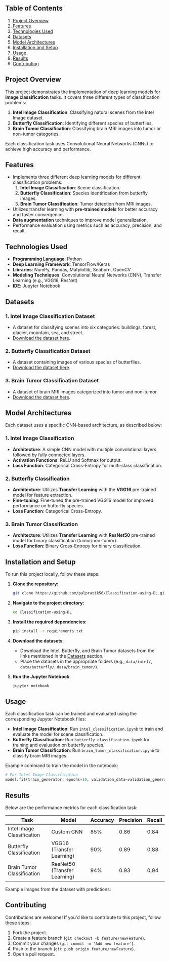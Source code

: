 ## Table of Contents
1. [Project Overview](#project-overview)
2. [Features](#features)
3. [Technologies Used](#technologies-used)
4. [Datasets](#datasets)
5. [Model Architectures](#model-architectures)
6. [Installation and Setup](#installation-and-setup)
7. [Usage](#usage)
8. [Results](#results)
9. [Contributing](#contributing)

## Project Overview

This project demonstrates the implementation of deep learning models for **image classification** tasks. It covers three different types of classification problems:

1. **Intel Image Classification**: Classifying natural scenes from the Intel Image dataset.
2. **Butterfly Classification**: Identifying different species of butterflies.
3. **Brain Tumor Classification**: Classifying brain MRI images into tumor or non-tumor categories.

Each classification task uses Convolutional Neural Networks (CNNs) to achieve high accuracy and performance.

## Features

- Implements three different deep learning models for different classification problems:
    1. **Intel Image Classification**: Scene classification.
    2. **Butterfly Classification**: Species identification from butterfly images.
    3. **Brain Tumor Classification**: Tumor detection from MRI images.
- Utilizes transfer learning with **pre-trained models** for better accuracy and faster convergence.
- **Data augmentation** techniques to improve model generalization.
- Performance evaluation using metrics such as accuracy, precision, and recall.

## Technologies Used

- **Programming Language**: Python
- **Deep Learning Framework**: TensorFlow/Keras
- **Libraries**: NumPy, Pandas, Matplotlib, Seaborn, OpenCV
- **Modeling Techniques**: Convolutional Neural Networks (CNN), Transfer Learning (e.g., VGG16, ResNet)
- **IDE**: Jupyter Notebook

## Datasets

### 1. Intel Image Classification Dataset
- A dataset for classifying scenes into six categories: buildings, forest, glacier, mountain, sea, and street.
- [Download the dataset here](https://www.kaggle.com/datasets/puneet6060/intel-image-classification).

### 2. Butterfly Classification Dataset
- A dataset containing images of various species of butterflies.
- [Download the dataset here](https://www.kaggle.com/datasets/gpiosenka/butterfly-images40-species).

### 3. Brain Tumor Classification Dataset
- A dataset of brain MRI images categorized into tumor and non-tumor.
- [Download the dataset here](https://www.kaggle.com/datasets/navoneel/brain-mri-images-for-brain-tumor-detection).

## Model Architectures

Each dataset uses a specific CNN-based architecture, as described below:

### 1. Intel Image Classification
- **Architecture**: A simple CNN model with multiple convolutional layers followed by fully connected layers.
- **Activation Functions**: ReLU and Softmax for output.
- **Loss Function**: Categorical Cross-Entropy for multi-class classification.

### 2. Butterfly Classification
- **Architecture**: Utilizes **Transfer Learning** with the **VGG16** pre-trained model for feature extraction.
- **Fine-tuning**: Fine-tuned the pre-trained VGG16 model for improved performance on butterfly species.
- **Loss Function**: Categorical Cross-Entropy.

### 3. Brain Tumor Classification
- **Architecture**: Utilizes **Transfer Learning** with **ResNet50** pre-trained model for binary classification (tumor/non-tumor).
- **Loss Function**: Binary Cross-Entropy for binary classification.

## Installation and Setup

To run this project locally, follow these steps:

1. **Clone the repository:**
    ```bash
    git clone https://github.com/palpratik56/Classification-using-DL.git
    ```

2. **Navigate to the project directory:**
    ```bash
    cd Classification-using-DL
    ```

3. **Install the required dependencies:**
    ```bash
    pip install -r requirements.txt
    ```

4. **Download the datasets**:
    - Download the Intel, Butterfly, and Brain Tumor datasets from the links mentioned in the [Datasets](#datasets) section.
    - Place the datasets in the appropriate folders (e.g., `data/intel/`, `data/butterfly/`, `data/brain_tumor/`).

5. **Run the Jupyter Notebook**:
    ```bash
    jupyter notebook
    ```

## Usage

Each classification task can be trained and evaluated using the corresponding Jupyter Notebook files:

- **Intel Image Classification**: Run `intel_classification.ipynb` to train and evaluate the model for scene classification.
- **Butterfly Classification**: Run `butterfly_classification.ipynb` for training and evaluation on butterfly species.
- **Brain Tumor Classification**: Run `brain_tumor_classification.ipynb` to classify brain MRI images.

Example command to train the model in the notebook:

```python
# For Intel Image Classification
model.fit(train_generator, epochs=10, validation_data=validation_generator)
```

## Results

Below are the performance metrics for each classification task:

| Task                       | Model          | Accuracy | Precision | Recall |
|----------------------------|----------------|----------|-----------|--------|
| Intel Image Classification  | Custom CNN     | 85%      | 0.86      | 0.84   |
| Butterfly Classification    | VGG16 (Transfer Learning) | 90%  | 0.89   | 0.88   |
| Brain Tumor Classification  | ResNet50 (Transfer Learning) | 94% | 0.93 | 0.94   |

Example images from the dataset with predictions:


## Contributing

Contributions are welcome! If you'd like to contribute to this project, follow these steps:

1. Fork the project.
2. Create a feature branch (`git checkout -b feature/newFeature`).
3. Commit your changes (`git commit -m 'Add new feature'`).
4. Push to the branch (`git push origin feature/newFeature`).
5. Open a pull request.
